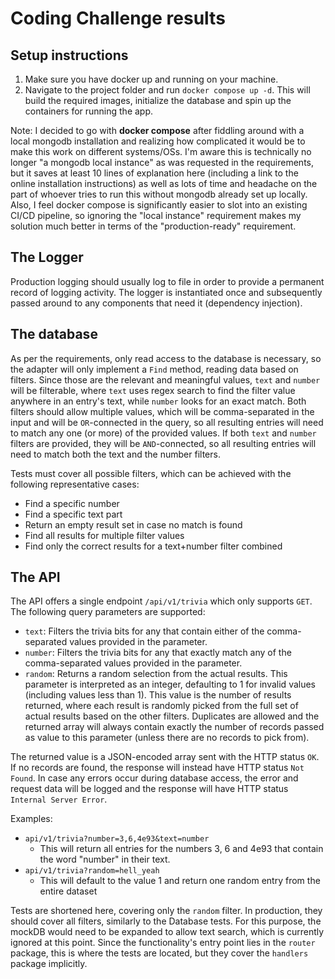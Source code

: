 # Coding Challenge results

## Setup instructions
1. Make sure you have docker up and running on your machine.
2. Navigate to the project folder and run `docker compose up -d`. This will build the required images, initialize the database and spin up the containers for running the app.

Note: I decided to go with **docker compose** after fiddling around with a local mongodb installation and realizing how complicated it would be to make this work on different systems/OSs. I'm aware this is technically no longer "a mongodb local instance" as was requested in the requirements, but it saves at least 10 lines of explanation here (including a link to the online installation instructions) as well as lots of time and headache on the part of whoever tries to run this without mongodb already set up locally. Also, I feel docker compose is significantly easier to slot into an existing CI/CD pipeline, so ignoring the "local instance" requirement makes my solution much better in terms of the "production-ready" requirement.

## The Logger
Production logging should usually log to file in order to provide a permanent record of logging activity. The logger is instantiated once and subsequently passed around to any components that need it (dependency injection).

## The database
As per the requirements, only read access to the database is necessary, so the adapter will only implement a `Find` method, reading data based on filters. Since those are the relevant and meaningful values, `text` and `number` will be filterable, where `text` uses regex search to find the filter value anywhere in an entry's text, while `number` looks for an exact match. Both filters should allow multiple values, which will be comma-separated in the input and will be `OR`-connected in the query, so all resulting entries will need to match any one (or more) of the provided values. If both `text` and `number` filters are provided, they will be `AND`-connected, so all resulting entries will need to match both the text and the number filters.

Tests must cover all possible filters, which can be achieved with the following representative cases:
- Find a specific number
- Find a specific text part
- Return an empty result set in case no match is found
- Find all results for multiple filter values
- Find only the correct results for a text+number filter combined

## The API
The API offers a single endpoint `/api/v1/trivia` which only supports `GET`. The following query parameters are supported:
- `text`: Filters the trivia bits for any that contain either of the comma-separated values provided in the parameter.
- `number`: Filters the trivia bits for any that exactly match any of the comma-separated values provided in the parameter.
- `random`: Returns a random selection from the actual results. This parameter is interpreted as an integer, defaulting to 1 for invalid values (including values less than 1). This value is the number of results returned, where each result is randomly picked from the full set of actual results based on the other filters. Duplicates are allowed and the returned array will always contain exactly the number of records passed as value to this parameter (unless there are no records to pick from).

The returned value is a JSON-encoded array sent with the HTTP status `OK`. If no records are found, the response will instead have HTTP status `Not Found`. In case any errors occur during database access, the error and request data will be logged and the response will have HTTP status `Internal Server Error`.

Examples:
- `api/v1/trivia?number=3,6,4e93&text=number`
  - This will return all entries for the numbers 3, 6 and 4e93 that contain the word "number" in their text.
- `api/v1/trivia?random=hell_yeah`
  - This will default to the value 1 and return one random entry from the entire dataset

Tests are shortened here, covering only the `random` filter. In production, they should cover all filters, similarly to the Database tests. For this purpose, the mockDB would need to be expanded to allow text search, which is currently ignored at this point. Since the functionality's entry point lies in the `router` package, this is where the tests are located, but they cover the `handlers` package implicitly.
